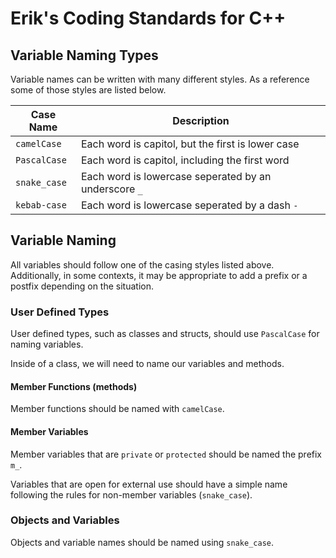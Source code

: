 # Erik's Coding Standards for C++

## Variable Naming Types

Variable names can be written with many different styles.
As a reference some of those styles are listed below.

| Case Name | Description |
|-----|-----|
| `camelCase` | Each word is capitol, but the first is lower case |
| `PascalCase` | Each word is capitol, including the first word |
| `snake_case` | Each word is lowercase seperated by an underscore `_` |
| `kebab-case` | Each word is lowercase seperated by a dash `-` |


## Variable Naming

All variables should follow one of the casing styles listed above.
Additionally, in some contexts, it may be appropriate to add a prefix or a postfix depending on the situation.


### User Defined Types
User defined types, such as classes and structs, should use `PascalCase` for naming variables.

Inside of a class, we will need to name our variables and methods.
#### Member Functions (methods)
Member functions should be named with `camelCase`.

#### Member Variables
Member variables that are `private` or `protected` should be named the prefix `m_`.

Variables that are open for external use should have a simple name following the rules for non-member variables (`snake_case`).

### Objects and Variables
Objects and variable names should be named using `snake_case`.











